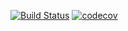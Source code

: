 [![Build Status](https://travis-ci.org/liangyuanpeng/loadGithub.svg?branch=master)](https://travis-ci.org/liangyuanpeng/loadGithub) [![codecov](https://codecov.io/gh/liangyuanpeng/loadGithub/branch/master/graph/badge.svg)](https://codecov.io/gh/liangyuanpeng/loadGithub)
